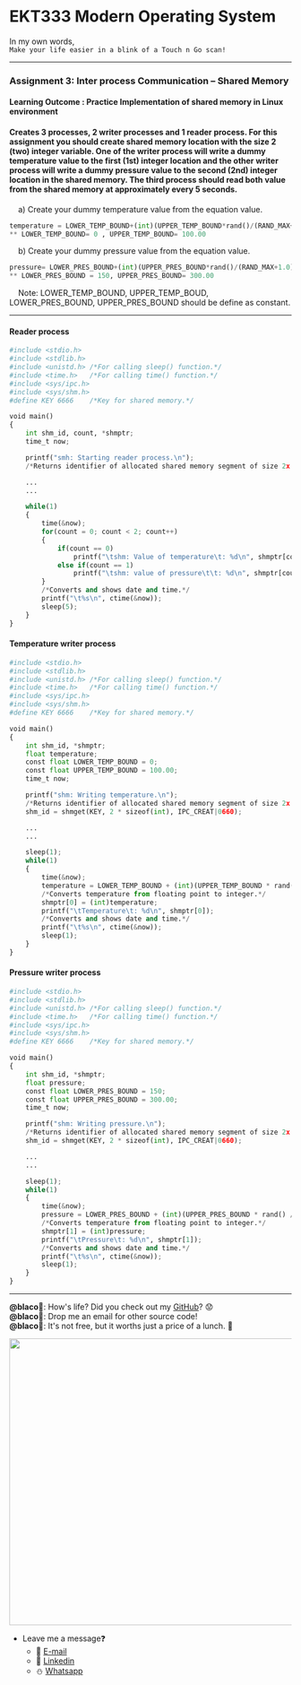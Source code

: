 # EKT333 Modern Operating System

In my own words,\
`Make your life easier in a blink of a Touch n Go scan!`

---
### Assignment 3: Inter process Communication – Shared Memory
#### Learning Outcome : Practice Implementation of shared memory in Linux environment

#### Creates 3 processes, 2 writer processes and 1 reader process. For this assignment you should create shared memory location with the size 2 (two) integer variable. One of the writer process will write a dummy temperature value to the first (1st) integer location and the other writer process will write a dummy pressure value to the second (2nd) integer location in the shared memory. The third process should read both value from the shared memory at approximately every 5 seconds.

&nbsp;&nbsp;&nbsp;&nbsp;a) Create your dummy temperature value from the equation value.
```python
temperature = LOWER_TEMP_BOUND+(int)(UPPER_TEMP_BOUND*rand()/(RAND_MAX+1.0));
** LOWER_TEMP_BOUND= 0 , UPPER_TEMP_BOUND= 100.00
```
&nbsp;&nbsp;&nbsp;&nbsp;b) Create your dummy pressure value from the equation value.
```python
pressure= LOWER_PRES_BOUND+(int)(UPPER_PRES_BOUND*rand()/(RAND_MAX+1.0));
** LOWER_PRES_BOUND = 150, UPPER_PRES_BOUND= 300.00
```
&nbsp;&nbsp;&nbsp;&nbsp;Note: LOWER_TEMP_BOUND, UPPER_TEMP_BOUD, LOWER_PRES_BOUND, UPPER_PRES_BOUND should be define as constant.

---

#### Reader process
```python
#include <stdio.h>
#include <stdlib.h>
#include <unistd.h> /*For calling sleep() function.*/
#include <time.h>   /*For calling time() function.*/
#include <sys/ipc.h>
#include <sys/shm.h>
#define KEY 6666    /*Key for shared memory.*/

void main()
{
    int shm_id, count, *shmptr;
    time_t now;

    printf("smh: Starting reader process.\n");
    /*Returns identifier of allocated shared memory segment of size 2x integer size to 'descr'.*/

    ...
    ...

    while(1)
    {
        time(&now);
        for(count = 0; count < 2; count++)
        {
            if(count == 0)
                printf("\tshm: Value of temperature\t: %d\n", shmptr[count]);
            else if(count == 1)
                printf("\tshm: value of pressure\t\t: %d\n", shmptr[count]);
        }
        /*Converts and shows date and time.*/
        printf("\t%s\n", ctime(&now));
        sleep(5);
    }
}
```
#### Temperature writer process
```python
#include <stdio.h>
#include <stdlib.h>
#include <unistd.h> /*For calling sleep() function.*/
#include <time.h>   /*For calling time() function.*/
#include <sys/ipc.h>
#include <sys/shm.h>
#define KEY 6666    /*Key for shared memory.*/

void main()
{
    int shm_id, *shmptr;
    float temperature;
    const float LOWER_TEMP_BOUND = 0;
    const float UPPER_TEMP_BOUND = 100.00;
    time_t now;

    printf("shm: Writing temperature.\n");
    /*Returns identifier of allocated shared memory segment of size 2x integer size to 'descr'.*/
    shm_id = shmget(KEY, 2 * sizeof(int), IPC_CREAT|0660);

    ...
    ...

    sleep(1);
    while(1)
    {
        time(&now);
        temperature = LOWER_TEMP_BOUND + (int)(UPPER_TEMP_BOUND * rand() / (RAND_MAX + 1.0));
        /*Converts temperature from floating point to integer.*/
        shmptr[0] = (int)temperature;
        printf("\tTemperature\t: %d\n", shmptr[0]);
        /*Converts and shows date and time.*/
        printf("\t%s\n", ctime(&now));
        sleep(1);
    }
}
```
#### Pressure writer process
```python
#include <stdio.h>
#include <stdlib.h>
#include <unistd.h> /*For calling sleep() function.*/
#include <time.h>   /*For calling time() function.*/
#include <sys/ipc.h>
#include <sys/shm.h>
#define KEY 6666    /*Key for shared memory.*/

void main()
{
    int shm_id, *shmptr;
    float pressure;
    const float LOWER_PRES_BOUND = 150;
    const float UPPER_PRES_BOUND = 300.00;
    time_t now;

    printf("shm: Writing pressure.\n");
    /*Returns identifier of allocated shared memory segment of size 2x integer size to 'descr'.*/
    shm_id = shmget(KEY, 2 * sizeof(int), IPC_CREAT|0660);

    ...
    ...

    sleep(1);
    while(1)
    {
        time(&now);
        pressure = LOWER_PRES_BOUND + (int)(UPPER_PRES_BOUND * rand() / (RAND_MAX + 1.0));
        /*Converts temperature from floating point to integer.*/
        shmptr[1] = (int)pressure;
        printf("\tPressure\t: %d\n", shmptr[1]);
        /*Converts and shows date and time.*/
        printf("\t%s\n", ctime(&now));
        sleep(1);
    }
}
```

---

**@blaco**:hugs:: How's life? Did you check out my [GitHub](https://github.com/e-hong-w/)? :worried:  
**@blaco**:hugs:: Drop me an email for other source code!  
**@blaco**:hugs:: It's not free, but it worths just a price of a lunch. :shallow_pan_of_food:  

<p>
  <img width="512" src="https://user-images.githubusercontent.com/68590570/113911631-c52ca900-980c-11eb-8946-19ce84f84c40.png">
</p>

- Leave me a message:question:
  - :beer: [E-mail](mailto:ehong.w@gmail.com?subject=[GitHub]%20Problem%20Description)
  - :basket: [Linkedin](https://www.linkedin.com/in/ehong-w/)
  - :snowman: [Whatsapp]()
